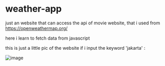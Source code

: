 # weather-app
just an website that can access the api of movie website, that i used from https://openweathermap.org/

here i learn to fetch data from javascript

this is just a little pic of the website if i input the keyword 'jakarta' :

![image](https://github.com/richantfebriel/weather-app/assets/94831343/8c007d66-3f51-4a37-8506-8709419567fb)
